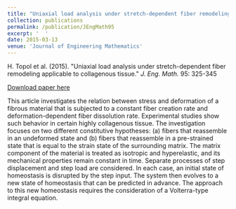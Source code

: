 ```yaml
---
title: "Uniaxial load analysis under stretch-dependent fiber remodeling applicable to collagenous tissue"
collection: publications
permalink: /publication/JEngMath95
excerpt: '  '
date: 2015-03-13
venue: 'Journal of Engineering Mathematics'
---
```


H. Topol et al. (2015). &quot;Uniaxial load analysis under stretch-dependent fiber remodeling applicable to collagenous tissue.&quot; <i>J. Eng. Math.</i> 95: 325-345

[Download paper here](http://dx.doi.org/10.1007/s10665-014-9771-9)

This article investigates the relation between stress and deformation of a fibrous material that is subjected to a constant fiber creation rate and deformation-dependent fiber dissolution rate. Experimental studies show such behavior in certain highly collagenous tissue. The investigation focuses on two different constitutive hypotheses: (a) fibers that reassemble in an undeformed state and (b) fibers that reassemble in a pre-strained state that is equal to the strain state of the surrounding matrix. The matrix component of the material is treated as isotropic and hyperelastic, and its mechanical properties remain constant in time. Separate processes of step displacement and step load are considered. In each case, an initial state of homeostasis is disrupted by the step input. The system then evolves to a new state of homeostasis that can be predicted in advance. The approach to this new homeostasis requires the consideration of a Volterra-type integral equation.
